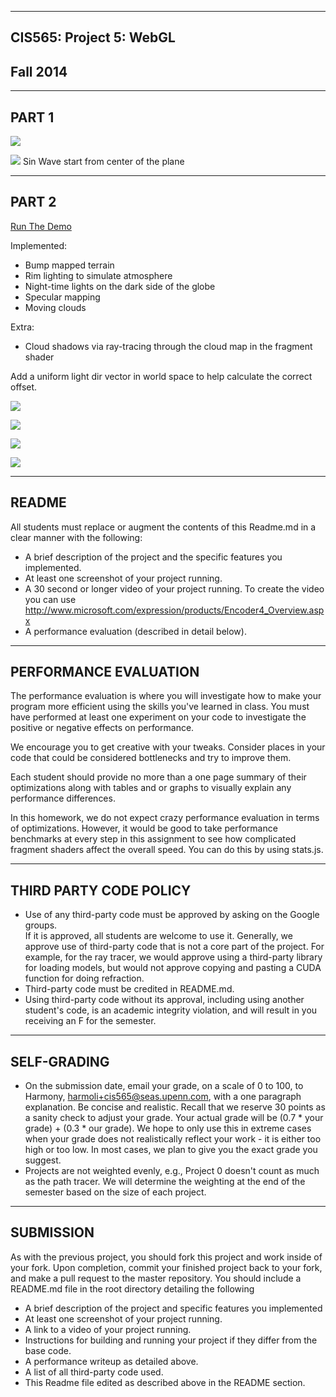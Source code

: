 -------------------------------------------------------------------------------
CIS565: Project 5: WebGL
-------------------------------------------------------------------------------
Fall 2014
-------------------------------------------------------------------------------

-------------------------------------------------------------------------------
PART 1
-------------------------------------------------------------------------------

![](https://github.com/DiracSea3921/Project5-WebGL/blob/master/vert.png)


![](https://github.com/DiracSea3921/Project5-WebGL/blob/master/sin.png)
Sin Wave start from center of the plane

-------------------------------------------------------------------------------
PART 2
-------------------------------------------------------------------------------

[Run The Demo](http://diracsea3921.github.io/Project5-WebGL/) 

Implemented:

* Bump mapped terrain
* Rim lighting to simulate atmosphere
* Night-time lights on the dark side of the globe
* Specular mapping
* Moving clouds

Extra:

* Cloud shadows via ray-tracing through the cloud map in the fragment shader

Add a uniform light dir vector in world space to help calculate the correct offset.

![](https://github.com/DiracSea3921/Project5-WebGL/blob/master/earth.png)

![](https://github.com/DiracSea3921/Project5-WebGL/blob/master/earth2.png)

![](https://github.com/DiracSea3921/Project5-WebGL/blob/master/earth3.png)

![](https://github.com/DiracSea3921/Project5-WebGL/blob/master/earth4.png)


-------------------------------------------------------------------------------
README
-------------------------------------------------------------------------------
All students must replace or augment the contents of this Readme.md in a clear 
manner with the following:

* A brief description of the project and the specific features you implemented.
* At least one screenshot of your project running.
* A 30 second or longer video of your project running.  To create the video you
  can use http://www.microsoft.com/expression/products/Encoder4_Overview.aspx 
* A performance evaluation (described in detail below).

-------------------------------------------------------------------------------
PERFORMANCE EVALUATION
-------------------------------------------------------------------------------
The performance evaluation is where you will investigate how to make your 
program more efficient using the skills you've learned in class. You must have
performed at least one experiment on your code to investigate the positive or
negative effects on performance. 

We encourage you to get creative with your tweaks. Consider places in your code
that could be considered bottlenecks and try to improve them. 

Each student should provide no more than a one page summary of their
optimizations along with tables and or graphs to visually explain any
performance differences.

In this homework, we do not expect crazy performance evaluation in terms of
optimizations.  However, it would be good to take performance benchmarks at
every step in this assignment to see how complicated fragment shaders affect the
overall speed.  You can do this by using stats.js.

-------------------------------------------------------------------------------
THIRD PARTY CODE POLICY
-------------------------------------------------------------------------------
* Use of any third-party code must be approved by asking on the Google groups.  
  If it is approved, all students are welcome to use it.  Generally, we approve 
  use of third-party code that is not a core part of the project.  For example, 
  for the ray tracer, we would approve using a third-party library for loading 
  models, but would not approve copying and pasting a CUDA function for doing 
  refraction.
* Third-party code must be credited in README.md.
* Using third-party code without its approval, including using another 
  student's code, is an academic integrity violation, and will result in you 
  receiving an F for the semester.

-------------------------------------------------------------------------------
SELF-GRADING
-------------------------------------------------------------------------------
* On the submission date, email your grade, on a scale of 0 to 100, to Harmony, 
  harmoli+cis565@seas.upenn.com, with a one paragraph explanation.  Be concise and 
  realistic.  Recall that we reserve 30 points as a sanity check to adjust your 
  grade.  Your actual grade will be (0.7 * your grade) + (0.3 * our grade).  We 
  hope to only use this in extreme cases when your grade does not realistically 
  reflect your work - it is either too high or too low.  In most cases, we plan 
  to give you the exact grade you suggest.
* Projects are not weighted evenly, e.g., Project 0 doesn't count as much as 
  the path tracer.  We will determine the weighting at the end of the semester 
  based on the size of each project.

---
SUBMISSION
---
As with the previous project, you should fork this project and work inside of
your fork. Upon completion, commit your finished project back to your fork, and
make a pull request to the master repository.  You should include a README.md
file in the root directory detailing the following

* A brief description of the project and specific features you implemented
* At least one screenshot of your project running.
* A link to a video of your project running.
* Instructions for building and running your project if they differ from the
  base code.
* A performance writeup as detailed above.
* A list of all third-party code used.
* This Readme file edited as described above in the README section.
